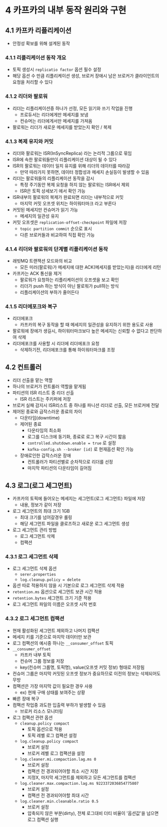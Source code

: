 # 4 카프카의 내부 동작 원리와 구현

## 4.1 카프카 리플리케이션

- 안정성 확보를 위해 설계된 동작

### 4.1.1 리플리케이션 동작 개요

- 토픽 생성시 `replicatio factor` 옵션 필수 설정
- 해당 옵션 수 만큼 리플리케이션 생성, 브로커 장애시 남은 브로커가 클라이언트의 요청을 처리할 수 있다

### 4.1.2 리더와 팔로워

- 리더는 리플리케이션중 하나가 선정, 모든 읽기와 쓰기 작업을 진행
  - 프로듀서는 리더에게만 메세지를 보냄
  - 컨슈머는 리더에게서만 메세지를 가져옴
- 팔로워는 리더가 새로운 메세지를 받았는지 확인 / 복제

### 4.1.3 복제 유지와 커밋

- 리더와 팔로워는 ISR(InSyncReplica) 라는 논리적 그룹으로 묶임
- ISR에 속한 팔로워들만이 리플리케이션 대상이 될 수 있다
- ISR의 팔로워는 데이터 일치 유지를 위해 리더의 데이터를 따라감
  - 만약 따라가지 못하면, 데이터 정합성과 메세지 손실등이 발생할 수 있음
- 리더는 팔로워들의 리플리케이션 동작을 감시
  - 특정 주기동안 복제 요청을 하지 않는 팔로워는 ISR에서 제외
  - ISR은 토픽 상세보기 에서 확인 가능
- ISR내부의 팔로워의 복제가 완료되면 리더는 내부적으로 커밋
  - 마지막 커밋 오프셋 위치는 하이워터마크 라고 부른다
- 커밋된 메세지만 컨슈머가 읽기 가능
  - 메세지의 일관성 유지
- 커밋 오프셋은 `replication-offset-checkpoint` 파일에 저장
  - `topic partition commit` 순으로 표시
  - 다른 브로커들과 비교하여 직접 확인 가능

### 4.1.4 리더와 팔로워의 단계별 리플리케이션 동작

- 래빗MQ 트랜잭션 모드와의 비교
  - 모든 미러(팔로워)가 메세지에 대한 ACK(메세지를 받았는지)을 리더에게 리턴
- 카프카는 ACK 통신을 제거
  - 팔로워가 요청하는 리플리케이션의 오프셋을 보고 확인
  - 리더가 push 하는 방식이 아닌 팔로워가 pull하는 방식
  - 리플리케이션의 부하가 줄어든다

### 4.1.5 리더에포크와 복구

- 리더에포크
  - 카프카의 복구 동작을 할 때 메세지의 일관성을 유지하기 위한 용도로 사용
- 팔로워에 장에가 생길시, 하이워터마크보다 높은 메세지는 신뢰할 수 없다고 판단하여 삭제
- 리더에포크를 사용할 시 리더에 리더에포크 요청
  - 삭제하기전, 리더에포크를 통해 하이워터마크를 조정

## 4.2 컨트롤러

- 리더 선출을 맡는 역할
- 하나의 브로커가 컨트롤러 역할을 맡게됨
- 파티션의 ISR 리스트 중 리더 선출
  - ISR 리스트는 주키퍼에 저장
- 브로커 실패 감지시 ISR리스트 중 하나를 파니션 리더로 선출, 모든 브로커에 전달
- 제어된 종료와 급작스러운 종료의 차이
  - 다운타임(downtime)
  - 제어된 종료
    - 다운타임의 최소화
    - 로그를 디스크에 동기화, 종료로 로그 복구 시간이 짧음
    - `controlled.shutdown.enable = true` 로 설정
    - `kafka-config.sh --broker [id]` 로 현재옵션 확인 가능
  - 장애로인한 갑작스러운 장애
    - 컨트롤러가 파티션별로 순차적으로 리더를 선정
    - 마지막 파티션의 다운타임이 길어짐

## 4.3 로그(로그 세그먼트)

- 카프카의 토픽에 들어오는 메세지는 세그먼트(로그 세그먼트) 파일에 저장
  - 내용, 정보가 같이 저장
- 로그 세그먼트의 최대 크기 1GB
  - 최대 크기를 넘어갈경우 롤링
  - 해당 세그먼트 파일을 클로즈하고 새로운 로그 세그먼트 생성
- 로그 세그먼트 관리 방법
  - 로그 세그먼트 삭제
  - 컴팩션

### 4.3.1 로그 세그먼트 삭제

- 로그 세그먼트 삭제 옵션
  - `serer.properties`
  - `log.cleanup.policy = delete`
- 옵션 따로 적용하지 않을 시 기본으로 로그 세그먼트 삭제 적용
- `retention.ms` 옵션으로 세그먼트 보관 시간 적용
- `retention.bytes` 세그먼트 크기 기준 적용
- 로그 세그먼트 파일의 이름은 오프셋 시작 번호

### 4.3.2 로그 세그먼트 컴팩션

- 현재 활성화된 세그먼트 제외하고 나머지 컴팩션
- 메세지 키를 기준으로 마지막 데이터만 보관
- 로그 컴팩션의 예시중 하나는 `__consumer_offset` 토픽
- `__consumer_offset`
  - 카프카 내부 토픽
  - 컨슈머 그룹 정보를 저장
  - key(컨슈머 그룹명, 토픽명), value(오프셋 커밋 정보) 형태로 저장됨
- 컨슈머 그룹은 마지막 커밋된 오프셋 정보가 중요하므로 이전의 정보는 삭제되어도 무방
- 컴팩션은 가장 마지막 값이 필요한 경우 사용
  - ex) 현재 구매 상태를 보여주는 상황
- 빠른 장애 복구
- 컴팩션 작업중 과도한 입출력 부하가 발생할 수 있음
  - 브로커 리소스 모니터링
- 로그 컴팩션 관련 옵션
  - `cleanup.policy compact`
    - 토픽 옵션으로 적용
    - 토픽 레벨 로그 컴팩션 설정
  - `log.cleanup.policy compact`
    - 브로커 설정
    - 브로커 레벨 로그 컴팩션을 설정
  - `log.cleaner.mi.compaction.lag.ms 0`
    - 브로커 설정
    - 컴팩션 전 경과되어야할 최소 시간 지정
    - 지정X, 마지막 세그먼트를 제외하고 모든 세그먼트를 컴팩션
  - `log.cleaner.max.compaction.lag.ms 9223372036854775807`
    - 브로커 설정
    - 컴팩션 전 경과되어야할 최대 시간
  - `log.cleaner.min.cleanable.ratio 0.5`
    - 브로커 설정
    - 압축되지 않은 부분(dirty), 전체 로그대비 더티 비율이 '옵션값'을 넘으면 로그 컴팩션 실행

